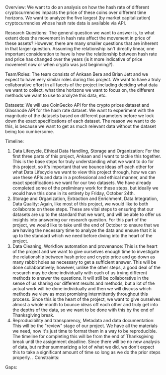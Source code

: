 Overview: We want to do an analysis on how the hash rate of different cryptocurrencies impacts the price of these coins over different time horizons. We want to analyze the five largest (by market capitalization) cryptocurrencies whose hash rate data is available via API.

Research Questions: The general question we want to answer is, to what extent does the movement in hash rate affect the movement in price of these assets? However, there are many smaller questions that are inherent in that larger question. Assuming the relationship isn't directly linear, one important consideration to have is how the relationship between hash rate and price has changed over the years (is it more indicative of price movement now or when crypto was just beginning?).

Team/Roles: The team consists of Ankaan Bera and Brian Jett and we expect to have very similar roles during this project. We want to have a truly collaborative effort in all facets of the project including deciding what data we want to collect, what time horizons we want to focus on, the different methods we want to use to analyze this data, etc.

Datasets: We will use CoinGecko API for the crypto prices dataset and Glassnode API for the hash rate dataset. We want to experiment with the magnitude of the datasets based on different parameters before we lock down the exact specifications of each dataset. The reason we want to do this, is because we want to get as much relevant data without the dataset being too cumbersome.

Timeline: 
1) Data Lifecycle, Ethical Data Handling, Storage and Organization: For the first three parts of this project, Ankaan and I want to tackle this together. This is the base steps for truly understanding what we want to do for this project, so it's important that we bounce ideas off each other for what Data Lifecycle we want to view this project through, how we can use these APIs and data in a professional and ethical manner, and the exact specifications we want for our two datasets. We have already completed some of the preliminary work for these steps, but ideally we would have this done in its entirety by Friday, October 24th.
2) Storage and Organization, Extraction and Enrichment, Data Integration, Data Quality: Again, like most of this project, we would like to both collaborate on these steps. These are vital steps to ensuring that our datasets are up to the standard that we want, and will be able to offer us insights into answering our research question. For this part of the project, we would like to take until the end of October to ensure that we are having the necessary time to analyze the data and ensure that it is up to the standard which we need before diving into the heart of the project.
3) Data Cleaning, Workflow automation and provenance: This is the heart of the project and we want to give ourselves enough time to investigate the relationship between hash price and crypto price and go down as many rabbit holes as necessary to get a sufficient answer. This will be done collaboratively; however, unlike the other steps, a good deal of the research may be done individually with each of us trying different methods to answer the questions. It will still be collaborative in the sense of us sharing our different results and methods, but a lot of the actual work will be done individually and then we will discuss which methods we view as most promising intermittently throughout this process. Since this is the heart of the project, we want to give ourselves almost a whole month to bounce ideas off each other and truly get into the depths of the data, so we want to be done with this by the end of Thanksgiving break.
4) Reproducibility and transparency, Metadata and data documentation: This will be the "review" stage of our project. We have all the materials we need, now it's just time to format them in a way to be reproducible. The timeline for completing this will be from the end of Thanksgiving break until the assignment deadline. Since there will be no new analysis of data, but rather summarizing a lot of what we did, we don't expect this to take a significant amount of time so long as we do the prior steps properly.
.
Constraints:

Gaps:
